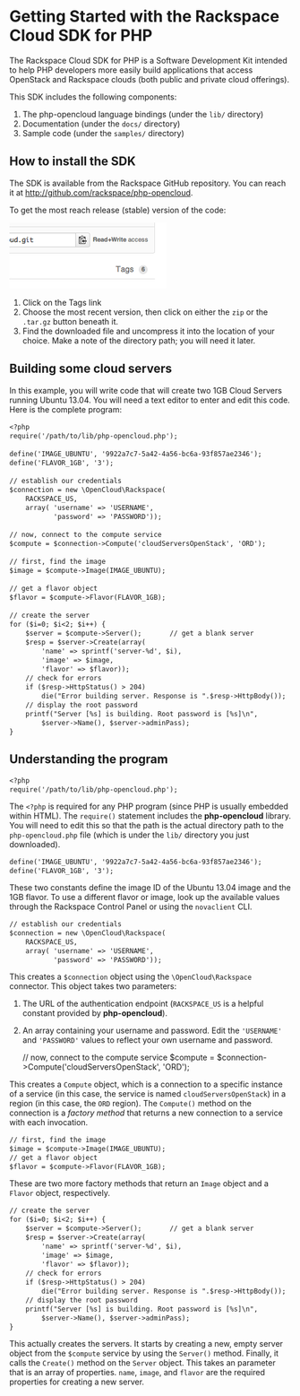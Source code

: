 # Getting Started with the Rackspace Cloud SDK for PHP

The Rackspace Cloud SDK for PHP is a Software Development Kit
intended to help PHP developers more easily build applications
that access OpenStack and Rackspace clouds (both public and private
cloud offerings).

This SDK includes the following components:

1. The php-opencloud language bindings (under the `lib/` directory)
2. Documentation (under the `docs/` directory)
3. Sample code (under the `samples/` directory)

## How to install the SDK

The SDK is available from the Rackspace GitHub repository. You can
reach it at http://github.com/rackspace/php-opencloud.

To get the most reach release (stable) version of the code:

<img src="img/tags.png">

1. Click on the Tags link
2. Choose the most recent version, then click on either the `zip`
   or the `.tar.gz` button beneath it.
3. Find the downloaded file and uncompress it into the location
   of your choice. Make a note of the directory path; you will need
   it later.

## Building some cloud servers

In this example, you will write code that will create two 1GB
Cloud Servers running Ubuntu 13.04. You will need a text editor
to enter and edit this code. Here is the complete program:


    <?php
    require('/path/to/lib/php-opencloud.php');

    define('IMAGE_UBUNTU', '9922a7c7-5a42-4a56-bc6a-93f857ae2346');
    define('FLAVOR_1GB', '3');

    // establish our credentials
    $connection = new \OpenCloud\Rackspace(
        RACKSPACE_US,
        array( 'username' => 'USERNAME',
    	       'password' => 'PASSWORD'));

    // now, connect to the compute service
    $compute = $connection->Compute('cloudServersOpenStack', 'ORD');

    // first, find the image
    $image = $compute->Image(IMAGE_UBUNTU);

    // get a flavor object
    $flavor = $compute->Flavor(FLAVOR_1GB);

    // create the server
    for ($i=0; $i<2; $i++) {
		$server = $compute->Server();		// get a blank server
		$resp = $server->Create(array(
			'name' => sprintf('server-%d', $i),
			'image' => $image,
			'flavor' => $flavor));
		// check for errors
		if ($resp->HttpStatus() > 204)
			die("Error building server. Response is ".$resp->HttpBody());
		// display the root password
		printf("Server [%s] is building. Root password is [%s]\n",
			$server->Name(), $server->adminPass);
    }


## Understanding the program

    <?php
    require('/path/to/lib/php-opencloud.php');

The `<?php` is required for any PHP program (since PHP is usually embedded
within HTML).
The `require()` statement includes the **php-opencloud** library. You will
need to edit this so that the path is the actual directory path to the
`php-opencloud.php` file (which is under the `lib/` directory you just
downloaded).

    define('IMAGE_UBUNTU', '9922a7c7-5a42-4a56-bc6a-93f857ae2346');
    define('FLAVOR_1GB', '3');

These two constants define the image ID of the Ubuntu 13.04 image and
the 1GB flavor. To use a different flavor or image, look up the
available values through the Rackspace Control Panel or using the
`novaclient` CLI.

    // establish our credentials
    $connection = new \OpenCloud\Rackspace(
        RACKSPACE_US,
        array( 'username' => 'USERNAME',
    	       'password' => 'PASSWORD'));

This creates a `$connection` object using the `\OpenCloud\Rackspace`
connector. This object takes two parameters:

1. The URL of the authentication endpoint (`RACKSPACE_US` is a
   helpful constant provided by **php-opencloud**).
2. An array containing your username and password. Edit the `'USERNAME'`
   and `'PASSWORD'` values to reflect your own username and password.

    // now, connect to the compute service
    $compute = $connection->Compute('cloudServersOpenStack', 'ORD');

This creates a `Compute` object, which is a connection to a specific
instance of a service (in this case, the service is named
`cloudServersOpenStack`) in a region (in this case, the `ORD` region).
The `Compute()` method on the connection is a *factory method* that
returns a new connection to a service with each invocation.

    // first, find the image
    $image = $compute->Image(IMAGE_UBUNTU);
    // get a flavor object
    $flavor = $compute->Flavor(FLAVOR_1GB);

These are two more factory methods that return an `Image` object and
a `Flavor` object, respectively.

    // create the server
    for ($i=0; $i<2; $i++) {
		$server = $compute->Server();		// get a blank server
		$resp = $server->Create(array(
			'name' => sprintf('server-%d', $i),
			'image' => $image,
			'flavor' => $flavor));
		// check for errors
		if ($resp->HttpStatus() > 204)
			die("Error building server. Response is ".$resp->HttpBody());
		// display the root password
		printf("Server [%s] is building. Root password is [%s]\n",
			$server->Name(), $server->adminPass);
    }

This actually creates the servers. It starts by creating a new,
empty server object from the `$compute` service by using the
`Server()` method.
Finally, it calls the `Create()` method on the `Server` object.
This takes an parameter that is an array of properties. `name`,
`image`, and `flavor` are the required properties for creating
a new server.

